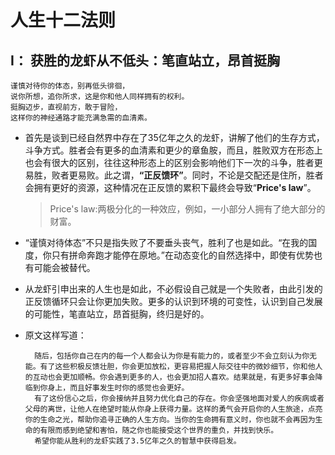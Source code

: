 # 人生十二法则

## **Ⅰ**： 获胜的龙虾从不低头：笔直站立，昂首挺胸
    谨慎对待你的体态，别再低头徘徊，
    说你所想，追你所求，这是你和他人同样拥有的权利。
    挺胸迈步，直视前方，敢于冒险，
    这样你的神经通路才能充满急需的血清素。
- 首先是谈到已经自然界中存在了35亿年之久的龙虾，讲解了他们的生存方式，斗争方式。胜者会有更多的血清素和更少的章鱼胺，而且，胜败双方在形态上也会有很大的区别，往往这种形态上的区别会影响他们下一次的斗争，胜者更易胜，败者更易败。此之谓，**“正反馈环”**。同时，不论是交配还是住所，胜者会拥有更好的资源，这种情况在正反馈的累积下最终会导致“**Price's law**”。

    > Price's law:两极分化的一种效应，例如，一小部分人拥有了绝大部分的财富。

- “谨慎对待体态”不只是指失败了不要垂头丧气，胜利了也是如此。“在我的国度，你只有拼命奔跑才能停在原地。”在动态变化的自然选择中，即使有优势也有可能会被替代。
- 从龙虾引申出来的人生也是如此，不必假设自己就是一个失败者，由此引发的正反馈循环只会让你更加失败。更多的认识到环境的可变性，认识到自己发展的可能性，笔直站立，昂首挺胸，终归是好的。
- 原文这样写道：

        随后，包括你自己在内的每一个人都会认为你是有能力的，或者至少不会立刻认为你无能。有了这些积极反馈壮胆，你会更加放松，更容易把握人际交往中的微妙细节，你和他人的互动也会更加顺畅。你会遇到更多的人，也会更加招人喜欢。结果就是，有更多好事会降临到你身上，而且好事发生时你的感觉也会更好。
        有了这份信心之后，你会接纳并且努力优化自己的存在。你会坚强地面对爱人的疾病或者父母的离世，让他人在绝望时能从你身上获得力量。这样的勇气会开启你的人生旅途，点亮你的生命之光，帮助你追寻正确的人生方向。当你的生命拥有意义时，你也就不会再因为生命的有限而感到绝望和害怕，随之你也能接受这个世界的重负，并找到快乐。
        希望你能从胜利的龙虾实践了3.5亿年之久的智慧中获得启发。